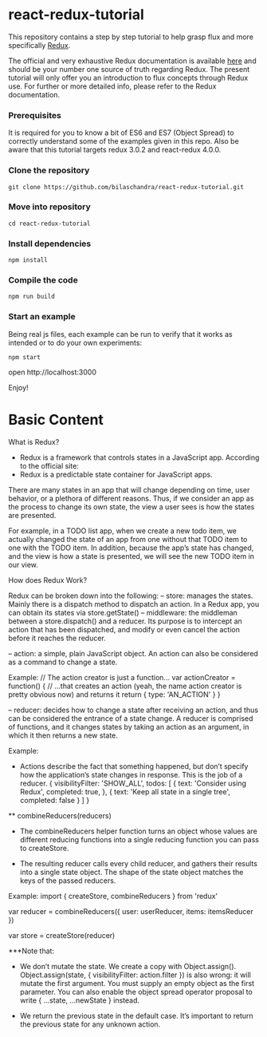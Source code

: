 react-redux-tutorial
=========================

This repository contains a step by step tutorial to help grasp flux and more specifically [Redux](https://github.com/rackt/redux).

The official and very exhaustive Redux documentation is available [here](http://redux.js.org/) and should be your number one source of truth regarding Redux. The present tutorial will only offer you an introduction to flux concepts through Redux use. For further or more detailed info, please refer to the Redux documentation.

### Prerequisites
It is required for you to know a bit of ES6 and ES7 (Object Spread) to correctly understand some of the examples given in this repo. Also be aware that this tutorial targets redux 3.0.2 and react-redux 4.0.0.

### Clone the repository
`git clone https://github.com/bilaschandra/react-redux-tutorial.git`

### Move into repository
`cd react-redux-tutorial`

### Install dependencies
`npm install`

### Compile the code
`npm run build`

### Start an example

Being real js files, each example can be run to verify that it works as intended or to do your own experiments:

`npm start`

open http://localhost:3000

Enjoy!


Basic Content
==================
What is Redux?

- Redux is a framework that controls states in a JavaScript app. According to the official site:
- Redux is a predictable state container for JavaScript apps.

There are many states in an app that will change depending on time, user behavior, or a plethora of different reasons. Thus, if we consider an app as the process to change its own state, the view a user sees is how the states are presented.

For example, in a TODO list app, when we create a new todo item, we actually changed the state of an app from one without that TODO item to one with the TODO item. In addition, because the app’s state has changed, and the view is how a state is presented, we will see the new TODO item in our view.

How does Redux Work?

Redux can be broken down into the following:
– store: manages the states. Mainly there is a dispatch method to dispatch an action. In a Redux app, you can obtain its states via store.getState()
– middleware: the middleman between a store.dispatch() and a reducer. Its purpose is to intercept an action that has been dispatched, and modify or even cancel the action before it reaches the reducer.

– action: a simple, plain JavaScript object. An action can also be considered as a command to change a state.

Example:
// The action creator is just a function...
var actionCreator = function() {
    // ...that creates an action (yeah, the name action creator is pretty obvious now) and returns it
    return {
        type: 'AN_ACTION'
    }
}


– reducer: decides how to change a state after receiving an action, and thus can be considered the entrance of a state change. A reducer is comprised of functions, and it changes states by taking an action as an argument, in which it then returns a new state.


Example:
- Actions describe the fact that something happened, but don’t specify how the application’s state changes in response. This is the job of a reducer.
{
  visibilityFilter: 'SHOW_ALL',
  todos: [
    {
      text: 'Consider using Redux',
      completed: true,
    },
    {
      text: 'Keep all state in a single tree',
      completed: false
    }
  ]
}

** combineReducers(reducers)
- The combineReducers helper function turns an object whose values are different reducing functions into a single reducing function you can pass to createStore.

- The resulting reducer calls every child reducer, and gathers their results into a single state object. The shape of the state object matches the keys of the passed reducers.

Example:
import { createStore, combineReducers } from 'redux'

var reducer = combineReducers({
    user: userReducer,
    items: itemsReducer
})

var store = createStore(reducer)


***Note that:

- We don’t mutate the state. We create a copy with Object.assign(). Object.assign(state, { visibilityFilter: action.filter }) is also wrong: it will mutate the first argument. You must supply an empty object as the first parameter. You can also enable the object spread operator proposal to write { ...state, ...newState } instead.

- We return the previous state in the default case. It’s important to return the previous state for any unknown action.
